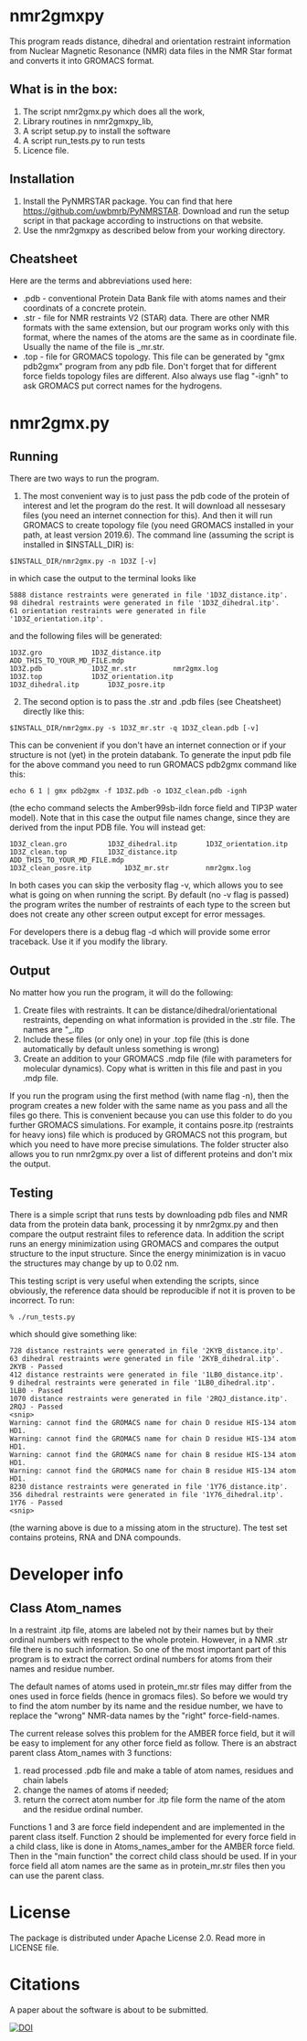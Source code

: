 nmr2gmxpy
=========

This program reads distance, dihedral and orientation restraint information
from Nuclear Magnetic Resonance (NMR) data files in the NMR Star format
and converts it into GROMACS format.

## What is in the box:
1. The script nmr2gmx.py which does all the work,
2. Library routines in nmr2gmxpy_lib,
3. A script setup.py to install the software
4. A script run_tests.py to run tests
5. Licence file.

## Installation
1. Install the PyNMRSTAR package. You can find that here
https://github.com/uwbmrb/PyNMRSTAR. Download and run the setup script in that package according to instructions on that website.
2. Use the nmr2gmxpy as described below from your working directory.
 
Cheatsheet
----------
Here are the terms and abbreviations used here:
* .pdb - conventional Protein Data Bank file with atoms names and their coordinats of a concrete protein.
* .str - file for NMR restraints V2 (STAR) data. There are other NMR formats with the same extension, but our program works only with this format, where the names of the atoms are the same as in coordinate file. Usually the name of the file is <protein>_mr.str.
* .top - file for GROMACS topology. This file can be generated by "gmx pdb2gmx" program from any pdb file. Don't forget that for different force fields topology files are different. Also always use flag "-ignh" to ask GROMACS put correct names for the hydrogens.

# nmr2gmx.py

## Running

There are two ways to run the program. 

1. The most convenient way is to just pass the pdb code of the protein of interest and let the program do the rest.
It will download all nessesary files (you need an internet connection for this). And then it will run GROMACS to create topology file (you need GROMACS installed in your path, at least version 2019.6). The command line (assuming the script is installed in $INSTALL_DIR) is:
```
$INSTALL_DIR/nmr2gmx.py -n 1D3Z [-v]
```
in which case the output to the terminal looks like
```
5888 distance restraints were generated in file '1D3Z_distance.itp'.
98 dihedral restraints were generated in file '1D3Z_dihedral.itp'.
61 orientation restraints were generated in file '1D3Z_orientation.itp'.
```
and the following files will be generated:
```
1D3Z.gro			1D3Z_distance.itp		ADD_THIS_TO_YOUR_MD_FILE.mdp
1D3Z.pdb			1D3Z_mr.str			nmr2gmx.log
1D3Z.top			1D3Z_orientation.itp
1D3Z_dihedral.itp		1D3Z_posre.itp
```
2. The second option is to pass the .str and .pdb files (see Cheatsheet) directly like this:
```
$INSTALL_DIR/nmr2gmx.py -s 1D3Z_mr.str -q 1D3Z_clean.pdb [-v]
```
This can be convenient if you don't have an internet connection or if your structure is not (yet) in the protein databank. To generate the input pdb file for the above command you need to run GROMACS pdb2gmx command like this:
```
echo 6 1 | gmx pdb2gmx -f 1D3Z.pdb -o 1D3Z_clean.pdb -ignh
```
(the echo command selects the Amber99sb-ildn force field and TIP3P water model). Note that in this case the output file names  change, since they are derived from the  input PDB file. You will instead get:
```
1D3Z_clean.gro			1D3Z_dihedral.itp		1D3Z_orientation.itp
1D3Z_clean.top			1D3Z_distance.itp		ADD_THIS_TO_YOUR_MD_FILE.mdp
1D3Z_clean_posre.itp		1D3Z_mr.str			nmr2gmx.log
```

In both cases you can skip the verbosity flag -v,  which allows you to
see what is going on when running the script. By default (no -v flag
is passed) the program writes the number of restraints of each type to
the screen but does not create any other screen output except for
error messages.

For developers there is a debug flag -d which will provide some error traceback. Use it if you modify the library.

## Output

No matter how you run the program, it will do the following:
1. Create files with restraints. It can be distance/dihedral/orientational restraints, depending on what information is provided in the .str file. The names are "<protein>_<restraint>.itp
2. Include these files (or only one) in your .top file (this is done automatically by default unless something is wrong)
3. Create an addition to your GROMACS .mdp file (file with parameters for molecular dynamics). Copy what is written in this file and past in you .mdp file.

If you run the program using the first method (with name flag -n), then the program creates a new folder with the same name as you pass and all the files go there. This is convenient because you can use this folder to do you further GROMACS simulations. For example, it contains posre.itp (restraints for heavy ions) file which is produced by GROMACS not this program, but which you need to have more precise simulations. The folder structer also allows you to run nmr2gmx.py over a list of different proteins and don't mix the output.

## Testing

There is a simple script that runs tests by downloading pdb files and
NMR data from the protein data bank, processing it by nmr2gmx.py and
then compare the output restraint files to reference data. In addition
the script runs an energy minimization using GROMACS and compares the
output structure to the input structure. Since the energy minimization
is in vacuo the structures may change by up to 0.02 nm.

This testing script is very useful when extending the scripts, since obviously, the reference data should be reproducible if not it is proven to be incorrect. To run:
```shell
% ./run_tests.py
```
which should give something like:
```shell
728 distance restraints were generated in file '2KYB_distance.itp'.
63 dihedral restraints were generated in file '2KYB_dihedral.itp'.
2KYB - Passed
412 distance restraints were generated in file '1LB0_distance.itp'.
9 dihedral restraints were generated in file '1LB0_dihedral.itp'.
1LB0 - Passed
1070 distance restraints were generated in file '2RQJ_distance.itp'.
2RQJ - Passed
<snip>
Warning: cannot find the GROMACS name for chain D residue HIS-134 atom HD1.
Warning: cannot find the GROMACS name for chain D residue HIS-134 atom HD1.
Warning: cannot find the GROMACS name for chain B residue HIS-134 atom HD1.
Warning: cannot find the GROMACS name for chain B residue HIS-134 atom HD1.
8230 distance restraints were generated in file '1Y76_distance.itp'.
356 dihedral restraints were generated in file '1Y76_dihedral.itp'.
1Y76 - Passed
<snip>
```
(the warning above is due to a missing atom in the structure). The
test set contains proteins, RNA and DNA compounds.

# Developer info

## Class Atom_names

In a restraint .itp file, atoms are labeled not by their names but by their ordinal numbers with respect to the whole protein.  However, in a NMR .str file there is no such information. So one of the most important part of this program is to extract the correct ordinal numbers for atoms from their names and residue number.

The default names of atoms used in protein_mr.str files may differ from the ones used in force fields (hence in gromacs files). So before we would try to find the atom number by its name and the residue number, we have to replace the "wrong" NMR-data names by the "right" force-field-names.

The current release solves this problem for the AMBER force field, but it will be easy to implement for any other force field as follow. There is an abstract parent class Atom_names with 3 functions: 
1. read processed .pdb file and make a table of atom names, residues and chain labels
2. change the names of atoms if needed;
3. return the correct atom number for .itp file form the name of the atom and the residue ordinal number. 

Functions 1 and 3 are force field independent and are implemented in the parent class itself. Function 2 should be implemented for every force field in a child class, like is done in Atoms_names_amber for the AMBER force field. Then in the "main function" the correct child class should be used. If in your force field all atom names are the same as in protein_mr.str files then you can use the parent class.

License
=======

The package is distributed under Apache License 2.0. Read more in LICENSE file.

Citations
=========

A paper about the software is about to be submitted.


[![DOI](https://zenodo.org/badge/DOI/10.5281/zenodo.4019826.svg)](https://doi.org/10.5281/zenodo.4019826)


